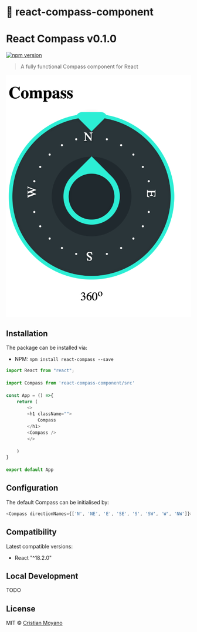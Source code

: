 # 🚀 react-compass-component



# React Compass v0.1.0

[![npm version](https://badge.fury.io/js/react-compass-component.svg)](https://badge.fury.io/js/react-compass-component) 

> A fully functional Compass component for React

<p align="center">
  <img src="example/preview.png" alt="Compass component preview" />
</p>


## Installation

The package can be installed via:

- NPM: `npm install react-compass --save`


```js
import React from "react";

import Compass from 'react-compass-component/src'

const App = () =>{
    return (
        <>
        <h1 className="">
            Compass
        </h1>
        <Compass />
        </>

    )
}

export default App
```

## Configuration

The default Compass can be initialised by:

```js
<Compass directionNames={['N', 'NE', 'E', 'SE', 'S', 'SW', 'W', 'NW']}>
```


## Compatibility

Latest compatible versions:

- React "^18.2.0"

## Local Development

TODO

## License

MIT © [Cristian Moyano](https://github.com/cristianemoyano/react-compass-component)